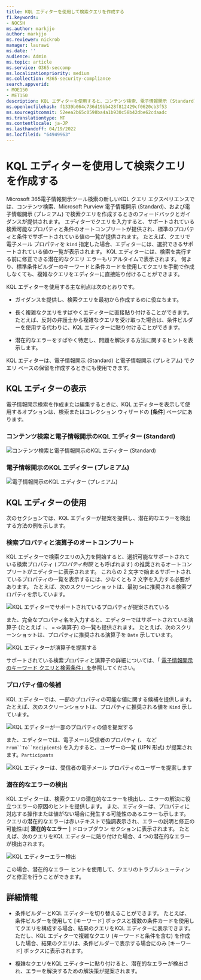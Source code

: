 ```yaml
---
title: KQL エディターを使用して検索クエリを作成する
f1.keywords:
- NOCSH
ms.author: markjjo
author: markjjo
ms.reviewer: nickrob
manager: laurawi
ms.date: ''
audience: Admin
ms.topic: article
ms.service: O365-seccomp
ms.localizationpriority: medium
ms.collection: M365-security-compliance
search.appverid:
- MOE150
- MET150
description: KQL エディターを使用すると、コンテンツ検索、電子情報開示 (Standard)、電子情報開示 (プレミアム) で電子情報開示検索クエリを構成できます。
ms.openlocfilehash: f1339b064c736d19bb428f812429cf0620cb3f53
ms.sourcegitcommit: 52eea2b65c0598ba4a1b930c58b42dbe62cdaadc
ms.translationtype: MT
ms.contentlocale: ja-JP
ms.lasthandoff: 04/19/2022
ms.locfileid: "64949963"
---
```

# <a name="use-the-kql-editor-to-build-search-queries"></a>KQL エディターを使用して検索クエリを作成する

Microsoft 365電子情報開示ツール検索の新しいKQL クエリ エクスペリエンスでは、コンテンツ検索、Microsoft Purview 電子情報開示 (Standard)、および電子情報開示 (プレミアム) で検索クエリを作成するときのフィードバックとガイダンスが提供されます。 エディターでクエリを入力すると、サポートされている検索可能なプロパティと条件のオートコンプリートが提供され、標準のプロパティと条件でサポートされている値の一覧が提供されます。 たとえば、クエリで電子メール プロパティを `kind` 指定した場合、エディターには、選択できるサポートされている値の一覧が表示されます。 KQL エディターには、検索を実行する前に修正できる潜在的なクエリ エラーもリアルタイムで表示されます。 何より、標準条件ビルダーのキーワードと条件カードを使用してクエリを手動で作成しなくても、複雑なクエリをエディターに直接貼り付けることができます。
  
KQL エディターを使用する主な利点は次のとおりです。

- ガイダンスを提供し、検索クエリを最初から作成するのに役立ちます。

- 長く複雑なクエリをすばやくエディターに直接貼り付けることができます。 たとえば、反対の弁護士から複雑なクエリを受け取った場合は、条件ビルダーを使用する代わりに、KQL エディターに貼り付けることができます。

- 潜在的なエラーをすばやく特定し、問題を解決する方法に関するヒントを表示します。

KQL エディターは、電子情報開示 (Standard) と電子情報開示 (プレミアム) でクエリ ベースの保留を作成するときにも使用できます。

## <a name="displaying-the-kql-editor"></a>KQL エディターの表示

電子情報開示検索を作成または編集するときに、KQL エディターを表示して使用するオプションは、検索またはコレクション ウィザードの **[条件**] ページにあります。

### <a name="kql-editor-in-content-search-and-ediscovery-standard"></a>コンテンツ検索と電子情報開示のKQL エディター (Standard)

![コンテンツ検索と電子情報開示のKQL エディター (Standard)](../media/KQLEditorCore.png)

### <a name="kql-editor-in-ediscovery-premium"></a>電子情報開示のKQL エディター (プレミアム)

![電子情報開示のKQL エディター (プレミアム)](../media/KQLEditorAdvanced.png)

## <a name="using-the-kql-editor"></a>KQL エディターの使用

次のセクションでは、KQL エディターが提案を提供し、潜在的なエラーを検出する方法の例を示します。

### <a name="autocompletion-of-search-properties-and-operators"></a>検索プロパティと演算子のオートコンプリート

KQL エディターで検索クエリの入力を開始すると、選択可能なサポートされている検索プロパティ (*プロパティ制限* とも呼ばれます) の推奨されるオートコンプリートがエディターに表示されます。 これらの 2 文字で始まるサポートされているプロパティの一覧を表示するには、少なくとも 2 文字を入力する必要があります。 たとえば、次のスクリーンショットは、最初 `Se`に推奨される検索プロパティを示しています。

![KQL エディターでサポートされているプロパティが提案されている](../media/KQLEditorAutoCompleteProperties.png)

また、完全なプロパティ名を入力すると、エディターではサポートされている演算子 (たとえば `:`、 `=` `<>`演算子) の一覧も提供されます。 たとえば、次のスクリーンショットは、プロパティに推奨される演算子を `Date` 示しています。

![KQL エディターが演算子を提案する](../media/KQLEditorOperatorSuggestions.png)

サポートされている検索プロパティと演算子の詳細については、「 [電子情報開示のキーワード クエリと検索条件」を](keyword-queries-and-search-conditions.md)参照してください。

### <a name="property-value-suggestions"></a>プロパティ値の候補

KQL エディターでは、一部のプロパティの可能な値に関する候補を提供します。 たとえば、次のスクリーンショットは、プロパティに推奨される値を `Kind` 示しています。

![KQL エディターが一部のプロパティの値を提案する](../media/KQLEditorValueSuggestions.png)

また、エディターでは、電子メール受信者のプロパティ (、 など`From``To``Recipients`) を入力すると、ユーザーの一覧 (UPN 形式) が提案されます。`Participants`

![KQL エディターは、受信者の電子メール プロパティのユーザーを提案します](../media/KQLEditorRecipientSuggestions.png)

### <a name="detection-of-potential-errors"></a>潜在的なエラーの検出

KQL エディターは、検索クエリの潜在的なエラーを検出し、エラーの解決に役立つエラーの原因のヒントを提供します。 また、エディターは、プロパティに対応する操作または値がない場合に発生する可能性のあるエラーも示します。 クエリの潜在的なエラーは赤いテキストで強調表示され、エラーの説明と修正の可能性は[ **潜在的なエラー** ] ドロップダウン セクションに表示されます。 たとえば、次のクエリをKQL エディターに貼り付けた場合、4 つの潜在的なエラーが検出されます。

![KQL エディターエラー検出](../media/KQLEditorErrorDetection.png)

この場合、潜在的なエラー ヒントを使用して、クエリのトラブルシューティングと修正を行うことができます。

## <a name="more-information"></a>詳細情報

- 条件ビルダーとKQL エディターを切り替えることができます。 たとえば、条件ビルダーを使用して [キーワード] ボックスと複数の条件カードを使用してクエリを構成する場合、結果のクエリをKQL エディターに表示できます。 ただし、KQL エディターで複雑なクエリ (キーワードと条件を含む) を作成した場合、結果のクエリは、条件ビルダーで表示する場合にのみ [キーワード] ボックスに表示されます。

- 複雑なクエリをKQL エディターに貼り付けると、潜在的なエラーが検出され、エラーを解決するための解決策が提案されます。

